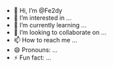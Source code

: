 - 👋 Hi, I’m @Fe2dy
- 👀 I’m interested in ...
- 🌱 I’m currently learning ...
- 💞️ I’m looking to collaborate on ...
- 📫 How to reach me ...
- 😄 Pronouns: ...
- ⚡ Fun fact: ...

<!---
Fe2dy/Fe2dy is a ✨ special ✨ repository because its `README.md` (this file) appears on your GitHub profile.
You can click the Preview link to take a look at your changes.
--->
